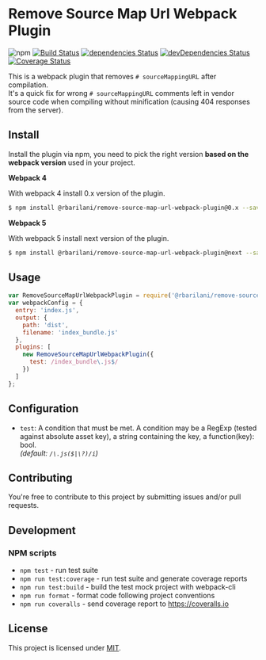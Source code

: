Remove Source Map Url Webpack Plugin
====================================

![npm](https://img.shields.io/npm/dw/@rbarilani/remove-source-map-url-webpack-plugin)
[![Build Status](https://travis-ci.com/rbarilani/remove-source-map-url-webpack-plugin.svg?branch=master)](https://travis-ci.com/rbarilani/remove-source-map-url-webpack-plugin)
[![dependencies Status](https://david-dm.org/rbarilani/remove-source-map-url-webpack-plugin/status.svg)](https://david-dm.org/rbarilani/remove-source-map-url-webpack-plugin)
[![devDependencies Status](https://david-dm.org/rbarilani/remove-source-map-url-webpack-plugin/dev-status.svg)](https://david-dm.org/rbarilani/remove-source-map-url-webpack-plugin?type=dev)
[![Coverage Status](https://coveralls.io/repos/github/rbarilani/remove-source-map-url-webpack-plugin/badge.svg?branch=coveralls)](https://coveralls.io/github/rbarilani/remove-source-map-url-webpack-plugin?branch=coveralls)

This is a webpack plugin that removes `# sourceMappingURL` after compilation.<br>
It's a quick fix for wrong `# sourceMappingURL` comments left in vendor source code when compiling without minification (causing 404 responses from the server).


## Install 

Install the plugin via npm, you need to pick the right version **based on the webpack version** used in your project.

**Webpack 4**

With webpack 4 install 0.x version of the plugin.

```bash
$ npm install @rbarilani/remove-source-map-url-webpack-plugin@0.x --save-dev
```

**Webpack 5**

With webpack 5 install next version of the plugin.

```bash
$ npm install @rbarilani/remove-source-map-url-webpack-plugin@next --save-dev
```

## Usage

```js
var RemoveSourceMapUrlWebpackPlugin = require('@rbarilani/remove-source-map-url-webpack-plugin');
var webpackConfig = {
  entry: 'index.js',
  output: {
    path: 'dist',
    filename: 'index_bundle.js'
  },
  plugins: [
    new RemoveSourceMapUrlWebpackPlugin({
      test: /index_bundle\.js$/
    })
  ]
};
```

## Configuration

* `test`: A condition that must be met. A condition may be a RegExp (tested against absolute asset key), a string containing the key, a function(key): bool.<br>
*(default: `/\.js($|\?)/i`)*

## Contributing

You're free to contribute to this project by submitting issues and/or pull requests.

## Development

### NPM scripts

* `npm test` - run test suite
* `npm run test:coverage` - run test suite and generate coverage reports
* `npm run test:build` - build the test mock project with webpack-cli
* `npm run format` - format code following project conventions
* `npm run coveralls` - send coverage report to https://coveralls.io

## License

This project is licensed under [MIT](./LICENSE).



